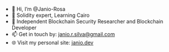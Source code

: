 - 👋 Hi, I’m @Janio-Rosa
- 🌱 Solidity expert, Learning Cairo
- 💞️ Independent Blockchain Security Researcher and Blockchain Developer
- 📫 Get in touch by: janio.r.silva@gmail.com 
- 🌐 Visit my personal site: [janio.dev](https://janio.dev)

<!---
Janio-Rosa/Janio-Rosa is a ✨ special ✨ repository because its `README.md` (this file) appears on your GitHub profile.
You can click the Preview link to take a look at your changes.
--->
